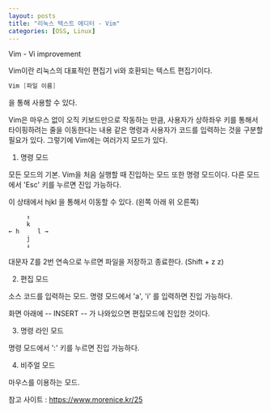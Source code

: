 ```yaml
---
layout: posts
title: "리눅스 텍스트 에디터 - Vim"
categories: [OSS, Linux]
---
```


Vim - Vi improvement

Vim이란 리눅스의 대표적인 편집기 vi와 호환되는 텍스트 편집기이다.

```c
Vim [파일 이름]
```
을 통해 사용할 수 있다.

Vim은 마우스 없이 오직 키보드만으로 작동하는 만큼, 사용자가 상하좌우 키를 통해서 타이핑하려는 줄을 이동한다는 내용 같은 명령과 사용자가 코드를 입력하는 것을 구분할 필요가 있다.
그렇기에 Vim에는 여러가지 모드가 있다.

1) 명령 모드

모든 모드의 기본. Vim을 처음 실행할 때 진입하는 모드 또한 명령 모드이다. 다른 모드에서 'Esc' 키를 누르면 진입 가능하다.

이 상태에서 hjkl 을 통해서 이동할 수 있다. (왼쪽 아래 위 오른쪽)

```
     ↑
     k 
← h     l →
     j
     ↓
```

대문자 Z를 2번 연속으로 누르면 파일을 저장하고 종료한다. (Shift + z z)

2) 편집 모드

소스 코드를 입력하는 모드. 명령 모드에서 'a', 'i' 를 입력하면 진입 가능하다.

화면 아래에 -- INSERT -- 가 나와있으면 편집모드에 진입한 것이다.




3) 명령 라인 모드

명령 모드에서 ':' 키를 누르면 진입 가능하다.




4) 비주얼 모드

마우스를 이용하는 모드.





참고 사이트 : https://www.morenice.kr/25
